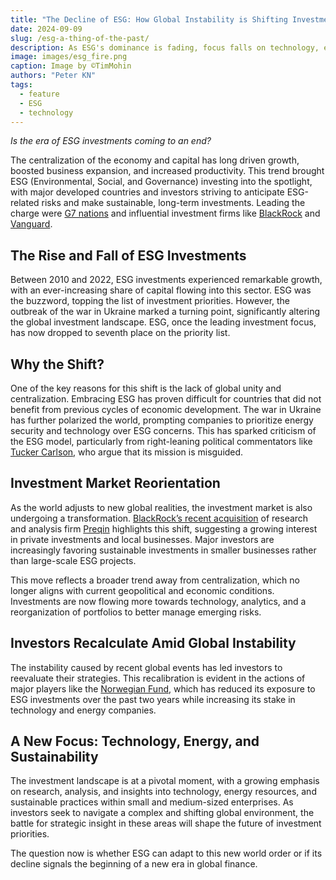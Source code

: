 ```yaml
---
title: "The Decline of ESG: How Global Instability is Shifting Investment Priorities"
date: 2024-09-09
slug: /esg-a-thing-of-the-past/
description: As ESG's dominance is fading, focus falls on technology, energy, and local businesses
image: images/esg_fire.png
caption: Image by ©TimMohin 
authors: "Peter KN" 
tags:
  - feature
  - ESG
  - technology
---
```


*Is the era of ESG investments coming to an end?*

The centralization of the economy and capital has long driven growth, boosted business expansion, and increased productivity. This trend brought ESG (Environmental, Social, and Governance) investing into the spotlight, with major developed countries and investors striving to anticipate ESG-related risks and make sustainable, long-term investments. Leading the charge were [G7 nations](https://www.investopedia.com/terms/g/g7.asp) and influential investment firms like [BlackRock](https://www.blackrock.com/us/individual) and [Vanguard](https://investor.vanguard.com/home).

## The Rise and Fall of ESG Investments

Between 2010 and 2022, ESG investments experienced remarkable growth, with an ever-increasing share of capital flowing into this sector. ESG was the buzzword, topping the list of investment priorities. However, the outbreak of the war in Ukraine marked a turning point, significantly altering the global investment landscape. ESG, once the leading investment focus, has now dropped to seventh place on the priority list.

## Why the Shift?

One of the key reasons for this shift is the lack of global unity and centralization. Embracing ESG has proven difficult for countries that did not benefit from previous cycles of economic development. The war in Ukraine has further polarized the world, prompting companies to prioritize energy security and technology over ESG concerns. This has sparked criticism of the ESG model, particularly from right-leaning political commentators like [Tucker Carlson](https://www.foxnews.com/person/c/tucker-carlson), who argue that its mission is misguided.

## Investment Market Reorientation

As the world adjusts to new global realities, the investment market is also undergoing a transformation. [BlackRock’s recent acquisition](https://www.blackrock.com/us/individual/newsroom) of research and analysis firm [Preqin](https://www.preqin.com) highlights this shift, suggesting a growing interest in private investments and local businesses. Major investors are increasingly favoring sustainable investments in smaller businesses rather than large-scale ESG projects.

This move reflects a broader trend away from centralization, which no longer aligns with current geopolitical and economic conditions. Investments are now flowing more towards technology, analytics, and a reorganization of portfolios to better manage emerging risks.

## Investors Recalculate Amid Global Instability

The instability caused by recent global events has led investors to reevaluate their strategies. This recalibration is evident in the actions of major players like the [Norwegian Fund](https://www.nbim.no/en/), which has reduced its exposure to ESG investments over the past two years while increasing its stake in technology and energy companies.

## A New Focus: Technology, Energy, and Sustainability

The investment landscape is at a pivotal moment, with a growing emphasis on research, analysis, and insights into technology, energy resources, and sustainable practices within small and medium-sized enterprises. As investors seek to navigate a complex and shifting global environment, the battle for strategic insight in these areas will shape the future of investment priorities.

The question now is whether ESG can adapt to this new world order or if its decline signals the beginning of a new era in global finance.


